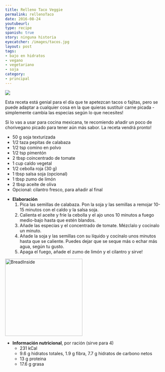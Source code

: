 ```yaml
---
title: Relleno Taco Veggie
permalink: rellenoTaco
date: 2016-08-24
youtubeurl: 
type: recipe
spanish: true
story: ninguna historia
eyecatcher: /images/tacos.jpg
layout: post
tags:
- bajo en hidratos
- vegano
- vegetariano
- soja
category:
- principal
---
```


<img src="https://farm1.staticflickr.com/494/30866630673_40f1925baf_o_d.jpg"/>

Esta receta está genial para el día que te apetezcan tacos o fajitas, pero se puede adaptar a cualquier cosa en la que quieras sustituir carne picada - simplemente cambia las especias según lo que necesites!

Si lo vas a usar para cocina mexicana, te recomiendo añadir un poco de chorivegano picado para tener aún más sabor. La receta vendrá pronto! 

<ul>
  <li>50 g soja texturizada</li>
  <li>1/2 taza pepitas de calabaza</li>
  <li>1/2 tsp comino en polvo</li>
  <li>1/2 tsp pimentón</li>
  <li>2 tbsp coincentrado de tomate</li>
  <li>1 cup caldo vegetal</li>
  <li>1/2 cebolla roja (30 g)</li>
  <li>1 tbsp salsa soja (opcional)</li>
  <li>1 tbsp zumo de limón</li>
  <li>2 tbsp aceite de oliva</li>
  <li>Opcional: cilantro fresco, para añadir al final</li>
</ul>



* **Elaboración**
  1. Pica las semillas de calabaza. Pon la soja y las semillas a remojar 10-15 minutos con el caldo y la salsa soja.
  2. Calienta el aceite y fríe la cebolla y el ajo unos 10 minutos a fuego medio-bajo hasta que estén blandos. 
  3. Añade las especias y el concentrado de tomate. Mézclalo y cocinalo un minuto.
  4. Añade la soja y las semillas con su líquido y cocínalo unos minutos hasta que se caliente. Puedes dejar que se seque más o echar más agua, según tu gusto.
  5. Apaga el fuego, añade el zumo de limón y el cilantro y sirve! 

<img src="https://farm6.staticflickr.com/5611/31530589582_de4e309978_o_d.jpg" alt="BreadInside" style="width: 250px;"/>

* **Información nutricional**, por ración (sirve para 4)
  * 231 kCal
  * 9.6 g hidratos totales, 1.9 g fibra, 7.7 g hidratos de carbono netos
  * 13 g proteina
  * 17.6 g grasa
